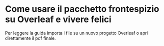 # Come usare il pacchetto frontespizio su Overleaf e vivere felici

Per leggere la guida importa i file su un nuovo progetto Overleaf o apri direttamente il pdf finale.
